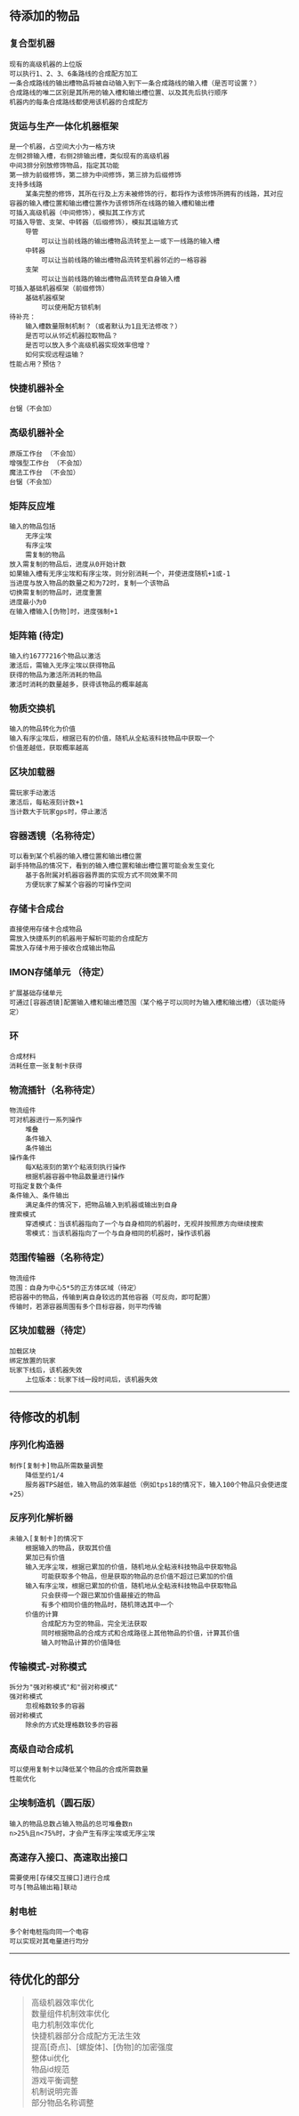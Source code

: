 ## 待添加的物品
### 复合型机器
    现有的高级机器的上位版
    可以执行1、2、3、6条路线的合成配方加工
    一条合成路线的输出槽物品将被自动输入到下一条合成路线的输入槽（是否可设置？）
    合成路线的唯二区别是其所用的输入槽和输出槽位置、以及其先后执行顺序
    机器内的每条合成路线都使用该机器的合成配方

### 货运与生产一体化机器框架
    是一个机器，占空间大小为一格方块
    左侧2排输入槽，右侧2排输出槽，类似现有的高级机器
    中间3排分别放修饰物品，指定其功能
    第一排为前缀修饰，第二排为中间修饰，第三排为后缀修饰
    支持多线路
        某条完整的修饰，其所在行及上方未被修饰的行，都将作为该修饰所拥有的线路，其对应容器的输入槽位置和输出槽位置作为该修饰所在线路的输入槽和输出槽
    可插入高级机器（中间修饰），模拟其工作方式
    可插入导管、支架、中转器（后缀修饰），模拟其运输方式
        导管
            可以让当前线路的输出槽物品流转至上一或下一线路的输入槽
        中转器
            可以让当前线路的输出槽物品流转至机器邻近的一格容器
        支架
            可以让当前线路的输出槽物品流转至自身输入槽
    可插入基础机器框架（前缀修饰）
        基础机器框架
            可以使用配方锁机制
    待补充：
        输入槽数量限制机制？（或者默认为1且无法修改？）
        是否可以从邻近机器拉取物品？
        是否可以放入多个高级机器实现效率倍增？
        如何实现远程运输？
    性能占用？预估？

### 快捷机器补全
    台锯（不会加）

### 高级机器补全
    原版工作台 （不会加）
    增强型工作台 （不会加）
    魔法工作台 （不会加）
    台锯（不会加）

### 矩阵反应堆
    输入的物品包括
        无序尘埃
        有序尘埃
        需复制的物品
    放入需复制的物品后，进度从0开始计数
    如果输入槽有无序尘埃和有序尘埃，则分别消耗一个，并使进度随机+1或-1
    当进度与放入物品的数量之和为72时，复制一个该物品
    切换需复制的物品时，进度重置
    进度最小为0
    在输入槽输入[伪物]时，进度强制+1

### 矩阵箱 (待定)
    输入约16777216个物品以激活
    激活后，需输入无序尘埃以获得物品
    获得的物品为激活所消耗的物品
    激活时消耗的数量越多，获得该物品的概率越高

### 物质交换机
    输入的物品转化为价值
    输入有序尘埃后，根据已有的价值，随机从全粘液科技物品中获取一个
    价值差越低，获取概率越高

### 区块加载器
    需玩家手动激活
    激活后，每粘液刻计数+1
    当计数大于玩家gps时，停止激活

### 容器透镜（名称待定）
    可以看到某个机器的输入槽位置和输出槽位置
    副手持物品的情况下，看到的输入槽位置和输出槽位置可能会发生变化
        基于各附属对机器容器界面的实现方式不同效果不同
        方便玩家了解某个容器的可操作空间

### 存储卡合成台
    直接使用存储卡合成物品
    需放入快捷系列的机器用于解析可能的合成配方
    需放入存储卡用于接收合成输出物品

### IMON存储单元 （待定）
    扩展基础存储单元
    可通过[容器透镜]配置输入槽和输出槽范围（某个格子可以同时为输入槽和输出槽）（该功能待定）

### 环
    合成材料
    消耗任意一张复制卡获得

### 物流插针（名称待定）
    物流组件
    可对机器进行一系列操作
        堆叠
        条件输入
        条件输出
    操作条件
        每X粘液刻的第Y个粘液刻执行操作
        根据机器容器中物品数量进行操作
    可指定复数个条件
    条件输入、条件输出
        满足条件的情况下，把物品输入到机器或输出到自身
    搜索模式
        穿透模式：当该机器指向了一个与自身相同的机器时，无视并按照原方向继续搜索
        零模式：当该机器指向了一个与自身相同的机器时，操作该机器

### 范围传输器（名称待定）
    物流组件
    范围：自身为中心5*5的正方体区域（待定）
    把容器中的物品，传输到离自身较远的其他容器（可反向，即可配置）
    传输时，若源容器周围有多个目标容器，则平均传输

### 区块加载器（待定）
    加载区块
    绑定放置的玩家
    玩家下线后，该机器失效
        上位版本：玩家下线一段时间后，该机器失效

---

## 待修改的机制

### **序列化构造器**
    制作[复制卡]物品所需数量调整
        降低至约1/4
        服务器TPS越低，输入物品的效率越低（例如tps18的情况下，输入100个物品只会使进度+25）

### **反序列化解析器**
    未输入[复制卡]的情况下
        根据输入的物品，获取其价值
        累加已有价值
        输入无序尘埃，根据已累加的价值，随机地从全粘液科技物品中获取物品
            可能获取多个物品，但是获取的物品的总价值不超过已累加的价值
        输入有序尘埃，根据已累加的价值，随机地从全粘液科技物品中获取物品
            只会获得一个跟已累加价值最接近的物品
            有多个相同价值的物品时，随机筛选其中一个
        价值的计算
            合成配方为空的物品，完全无法获取
            同时根据物品的合成方式和合成路径上其他物品的价值，计算其价值
            输入时物品计算的价值降低

### **传输模式-对称模式**
    拆分为"强对称模式"和"弱对称模式"
    强对称模式
        忽视格数较多的容器
    弱对称模式
        除余的方式处理格数较多的容器

### **高级自动合成机**
    可以使用复制卡以降低某个物品的合成所需数量
    性能优化

### **尘埃制造机（圆石版）**
    输入的物品总数占输入物品的总可堆叠数n
    n>25%且n<75%时，才会产生有序尘埃或无序尘埃

### **高速存入接口、高速取出接口**
    需要使用[存储交互接口]进行合成
    可与[物品输出箱]联动

### 射电桩
    多个射电桩指向同一个电容
    可以实现对其电量进行均分

---

## 待优化的部分
> 高级机器效率优化\
> 数量组件机制效率优化\
> 电力机制效率优化\
> 快捷机器部分合成配方无法生效\
> 提高[奇点]、[螺旋体]、[伪物]的加密强度\
> 整体ui优化\
> 物品id规范\
> 游戏平衡调整\
> 机制说明完善\
> 部分物品名称调整
